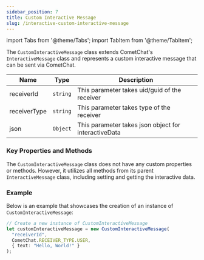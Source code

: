 ```yaml
---
sidebar_position: 7
title: Custom Interactive Message
slug: /interactive-custom-interactive-message
---
```


import Tabs from '@theme/Tabs';
import TabItem from '@theme/TabItem';

The `CustomInteractiveMessage` class extends CometChat's `InteractiveMessage` class and represents a custom interactive message that can be sent via CometChat.

| Name         | Type     | Description                                          |
| ------------ | -------- | ---------------------------------------------------- |
| receiverId   | `string` | This parameter takes uid/guid of the receiver        |
| receiverType | `string` | This parameter takes type of the receiver            |
| json         | `Object` | This parameter takes json object for interactiveData |

### Key Properties and Methods

The `CustomInteractiveMessage` class does not have any custom properties or methods. However, it utilizes all methods from its parent `InteractiveMessage` class, including setting and getting the interactive data.

### Example

Below is an example that showcases the creation of an instance of `CustomInteractiveMessage`:

<Tabs>
<TabItem value="typescript" label="Typescript">

```typescript
// Create a new instance of CustomInteractiveMessage
let customInteractiveMessage = new CustomInteractiveMessage(
  "receiverId",
  CometChat.RECEIVER_TYPE.USER,
  { text: "Hello, World!" }
);
```

</TabItem>
</Tabs>
